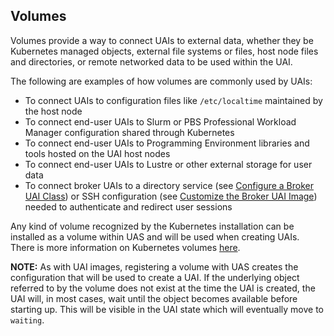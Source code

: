 
## Volumes

Volumes provide a way to connect UAIs to external data, whether they be Kubernetes managed objects, external file systems or files, host node files and directories, or remote networked data to be used within the UAI.

The following are examples of how volumes are commonly used by UAIs:

* To connect UAIs to configuration files like `/etc/localtime` maintained by the host node
* To connect end-user UAIs to Slurm or PBS Professional Workload Manager configuration shared through Kubernetes
* To connect end-user UAIs to Programming Environment libraries and tools hosted on the UAI host nodes
* To connect end-user UAIs to Lustre or other external storage for user data
* To connect broker UAIs to a directory service (see [Configure a Broker UAI Class](Configure_a_Broker_UAI_Class.md)) or SSH configuration (see [Customize the Broker UAI Image](Customize_the_Broker_UAI_Image.md)) needed to authenticate and redirect user sessions

Any kind of volume recognized by the Kubernetes installation can be installed as a volume within UAS and will be used when creating UAIs. There is more information on Kubernetes volumes <a href="https://kubernetes.io/docs/concepts/storage/volumes" target="_blank">here</a>.

**NOTE:** As with UAI images, registering a volume with UAS creates the configuration that will be used to create a UAI. If the underlying object referred to by the volume does not exist at the time the UAI is created, the UAI will, in most cases, wait until the object becomes available before starting up. This will be visible in the UAI state which will eventually move to `waiting`.


